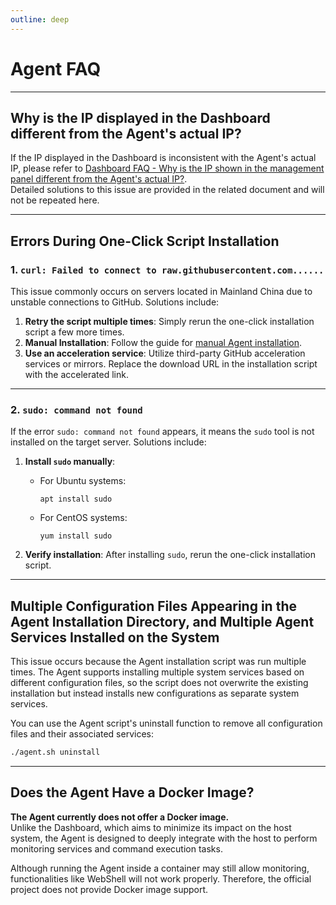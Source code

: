 ```yaml
---
outline: deep
---
```


# Agent FAQ

---

## Why is the IP displayed in the Dashboard different from the Agent's actual IP?

If the IP displayed in the Dashboard is inconsistent with the Agent's actual IP, please refer to [Dashboard FAQ - Why is the IP shown in the management panel different from the Agent's actual IP?](/en_US/guide/dashboardq.html).  
Detailed solutions to this issue are provided in the related document and will not be repeated here.

---

## Errors During One-Click Script Installation

### 1. `curl: Failed to connect to raw.githubusercontent.com......`

This issue commonly occurs on servers located in Mainland China due to unstable connections to GitHub. Solutions include:

1. **Retry the script multiple times**: Simply rerun the one-click installation script a few more times.  
2. **Manual Installation**: Follow the guide for [manual Agent installation](/en_US/guide/agent.html#alternative-methods-to-install-the-agent).  
3. **Use an acceleration service**: Utilize third-party GitHub acceleration services or mirrors. Replace the download URL in the installation script with the accelerated link.

---

### 2. `sudo: command not found`

If the error `sudo: command not found` appears, it means the `sudo` tool is not installed on the target server. Solutions include:

1. **Install `sudo` manually**:
   - For Ubuntu systems:
     ```shell
     apt install sudo
     ```
   - For CentOS systems:
     ```shell
     yum install sudo
     ```

2. **Verify installation**: After installing `sudo`, rerun the one-click installation script.

---

## Multiple Configuration Files Appearing in the Agent Installation Directory, and Multiple Agent Services Installed on the System

This issue occurs because the Agent installation script was run multiple times. The Agent supports installing multiple system services based on different configuration files, so the script does not overwrite the existing installation but instead installs new configurations as separate system services.

You can use the Agent script's uninstall function to remove all configuration files and their associated services:

```bash
./agent.sh uninstall
```

---

## Does the Agent Have a Docker Image?

**The Agent currently does not offer a Docker image.**  
Unlike the Dashboard, which aims to minimize its impact on the host system, the Agent is designed to deeply integrate with the host to perform monitoring services and command execution tasks.

Although running the Agent inside a container may still allow monitoring, functionalities like WebShell will not work properly. Therefore, the official project does not provide Docker image support.
